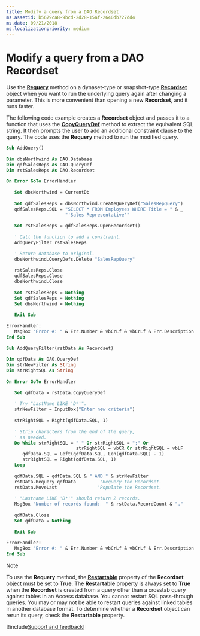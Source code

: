 ```yaml
---
title: Modify a query from a DAO Recordset
ms.assetid: b5679ca8-9bcd-2d28-15af-2640db727dd4
ms.date: 09/21/2018
ms.localizationpriority: medium
---
```



# Modify a query from a DAO Recordset

Use the **[Requery](../../../api/overview/Access.md)** method on a dynaset-type or snapshot-type **[Recordset](../../../api/overview/Access.md)** object when you want to run the underlying query again after changing a parameter. This is more convenient than opening a new **Recordset**, and it runs faster.

The following code example creates a **Recordset** object and passes it to a function that uses the **[CopyQueryDef](../../../api/overview/Access.md)** method to extract the equivalent SQL string. It then prompts the user to add an additional constraint clause to the query. The code uses the **Requery** method to run the modified query.



```vb
Sub AddQuery() 
 
Dim dbsNorthwind As DAO.Database 
Dim qdfSalesReps As DAO.QueryDef 
Dim rstSalesReps As DAO.Recordset 
 
On Error GoTo ErrorHandler 
 
   Set dbsNorthwind = CurrentDb 
 
   Set qdfSalesReps = dbsNorthwind.CreateQueryDef("SalesRepQuery") 
   qdfSalesReps.SQL = "SELECT * FROM Employees WHERE Title = " & _ 
                      "'Sales Representative'" 
 
   Set rstSalesReps = qdfSalesReps.OpenRecordset() 
 
   ' Call the function to add a constraint. 
   AddQueryFilter rstSalesReps 
 
   ' Return database to original. 
   dbsNorthwind.QueryDefs.Delete "SalesRepQuery" 
 
   rstSalesReps.Close 
   qdfSalesReps.Close 
   dbsNorthwind.Close 
 
   Set rstSalesReps = Nothing 
   Set qdfSalesReps = Nothing 
   Set dbsNorthwind = Nothing 
 
   Exit Sub 
 
ErrorHandler: 
   MsgBox "Error #: " & Err.Number & vbCrLf & vbCrLf & Err.Description 
End Sub 
 
Sub AddQueryFilter(rstData As Recordset) 
 
Dim qdfData As DAO.QueryDef 
Dim strNewFilter As String 
Dim strRightSQL As String 
 
On Error GoTo ErrorHandler 
 
   Set qdfData = rstData.CopyQueryDef 
 
   ' Try "LastName LIKE 'D*'". 
   strNewFilter = InputBox("Enter new criteria") 
 
   strRightSQL = Right(qdfData.SQL, 1) 
 
   ' Strip characters from the end of the query, 
   ' as needed. 
   Do While strRightSQL = " " Or strRightSQL = ";" Or _ 
                          strRightSQL = vbCR Or strRightSQL = vbLF 
      qdfData.SQL = Left(qdfData.SQL, Len(qdfData.SQL) - 1) 
      strRightSQL = Right(qdfData.SQL, 1) 
   Loop 
 
   qdfData.SQL = qdfData.SQL & " AND " & strNewFilter 
   rstData.Requery qdfData         'Requery the Recordset. 
   rstData.MoveLast               'Populate the Recordset. 
 
   ' "Lastname LIKE 'D*'" should return 2 records. 
   MsgBox "Number of records found:  " & rstData.RecordCount & "." 
 
   qdfData.Close 
   Set qdfData = Nothing 
 
   Exit Sub 
 
ErrorHandler: 
   MsgBox "Error #: " & Err.Number & vbCrLf & vbCrLf & Err.Description 
End Sub
```

> [!NOTE] 
> To use the **Requery** method, the **[Restartable](../../../api/overview/Access.md)** property of the **Recordset** object must be set to **True**. The **Restartable** property is always set to **True** when the **Recordset** is created from a query other than a crosstab query against tables in an Access database. You cannot restart SQL pass-through queries. You may or may not be able to restart queries against linked tables in another database format. To determine whether a **Recordset** object can rerun its query, check the **Restartable** property.

[!include[Support and feedback](~/includes/feedback-boilerplate.md)]